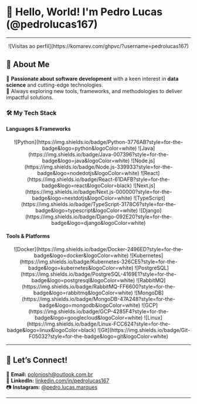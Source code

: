 # 👋 Hello, World! I'm Pedro Lucas (@pedrolucas167)

---

<p align="center">
  ![Visitas ao perfil](https://komarev.com/ghpvc/?username=pedrolucas167)
</p>

## 🌟 About Me
🎯 **Passionate about software development** with a keen interest in **data science** and cutting-edge technologies.  
🚀 Always exploring new tools, frameworks, and methodologies to deliver impactful solutions.

### 🛠️ My Tech Stack
#### **Languages & Frameworks**  
<p align="center">
  ![Python](https://img.shields.io/badge/Python-3776AB?style=for-the-badge&logo=python&logoColor=white)  
  ![Java](https://img.shields.io/badge/Java-007396?style=for-the-badge&logo=java&logoColor=white)  
  ![Node.js](https://img.shields.io/badge/Node.js-339933?style=for-the-badge&logo=nodedotjs&logoColor=white)  
  ![React](https://img.shields.io/badge/React-61DAFB?style=for-the-badge&logo=react&logoColor=black)  
  ![Next.js](https://img.shields.io/badge/Next.js-000000?style=for-the-badge&logo=nextdotjs&logoColor=white)  
  ![TypeScript](https://img.shields.io/badge/TypeScript-3178C6?style=for-the-badge&logo=typescript&logoColor=white)  
  ![Django](https://img.shields.io/badge/Django-092E20?style=for-the-badge&logo=django&logoColor=white)
</p>

#### **Tools & Platforms**  
<p align="center">
  ![Docker](https://img.shields.io/badge/Docker-2496ED?style=for-the-badge&logo=docker&logoColor=white)  
  ![Kubernetes](https://img.shields.io/badge/Kubernetes-326CE5?style=for-the-badge&logo=kubernetes&logoColor=white)  
  ![PostgreSQL](https://img.shields.io/badge/PostgreSQL-4169E1?style=for-the-badge&logo=postgresql&logoColor=white)  
  ![RabbitMQ](https://img.shields.io/badge/RabbitMQ-FF6600?style=for-the-badge&logo=rabbitmq&logoColor=white)  
  ![MongoDB](https://img.shields.io/badge/MongoDB-47A248?style=for-the-badge&logo=mongodb&logoColor=white)  
  ![GCP](https://img.shields.io/badge/GCP-4285F4?style=for-the-badge&logo=googlecloud&logoColor=white)  
  ![Linux](https://img.shields.io/badge/Linux-FCC624?style=for-the-badge&logo=linux&logoColor=black)  
  ![Git](https://img.shields.io/badge/Git-F05032?style=for-the-badge&logo=git&logoColor=white)
</p>

---

## 💬 Let’s Connect!

📧 **Email:** [poloniosh@outlook.com.br](mailto:poloniosh@outlook.com.br)  
💼 **LinkedIn:** [linkedin.com/in/pedrolucas167](https://linkedin.com/in/pedrolucas167)  
📷 **Instagram:** [@pedro.lucas.marques](https://www.instagram.com/pedro.lucas.marques/)  

---
